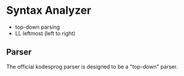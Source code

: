 # Syntax Analyzer

- top-down parsing
- LL leftmost (left to right)

## Parser
The official kodesprog parser is designed to be a "top-down" parser.